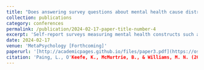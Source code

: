 ```yaml
---
title: "Does answering survey questions about mental health cause distress?"
collection: publications
category: conferences
permalink: /publication/2024-02-17-paper-title-number-4
excerpt: 'Self-report surveys measuring mental health constructs such as anxiety, depression and trauma symptoms are regularly used in psychological research. Researchers and ethics committees are often concerned about the possibility that completing surveys on mental health might itself provoke negative emotional reactions. While prior studies have not found strong evidence of such impacts, the existing literature is limited by a lack of preregistered studies, and a lack of studies applying statistical methods that can establish the absence of an effect. In Study 1, we therefore conducted a preregistered within-subjects experiment (N= 337) testing the effects of completing measures of anxiety and depression on state distress, tiredness, happiness, and anxiety. In Study 2, we conducted a between-subjects experiment (N= 871) testing the effects of answering questions about trauma symptoms on state distress, perceived meaningfulness of participation, and unwanted thoughts. In both studies, equivalence tests indicated that the effects of the manipulations on state distress were significantly within our preregistered equivalence bounds of d±0.2, albeit that in Study 1 the estimated effect (d= 0.10) was significantly greater than zero. Our findings suggest that answering surveys about mental health topics may provoke some distress. However, these effects appear to be very small, even with outcomes measured immediately after an experimental manipulation.'
date: 2024-02-17
venue: 'MetaPsychology [Forthcoming]'
paperurl: '[http://academicpages.github.io/files/paper3.pdf](https://osf.io/preprints/psyarxiv/pqnvx_v1)'
citation: 'Paing, L., O'Keefe, K., McMurtrie, B., & Williams, M. N. (2023, October 9). Does answering survey questions about mental health cause distress?. https://doi.org/10.31234/osf.io/pqnvx'
---
```

